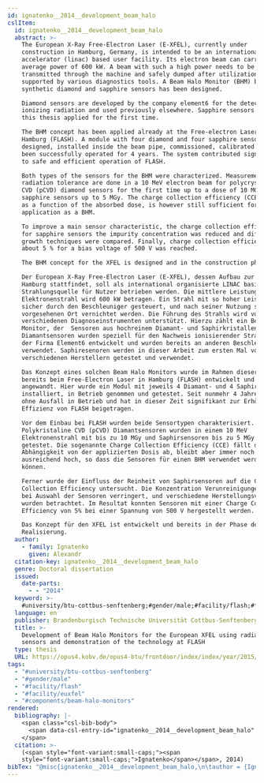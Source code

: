```yaml
---
id: ignatenko__2014__development_beam_halo
cslItem:
  id: ignatenko__2014__development_beam_halo
  abstract: >-
    The European X-Ray Free-Electron Laser (E-XFEL), currently under
    construction in Hamburg, Germany, is intended to be an international linear
    accelerator (linac) based user facility. Its electron beam can carry maximal
    average power of 600 kW. A beam with such a high power needs to be carefully
    transmitted through the machine and safely dumped after utilization. This is
    supported by various diagnostics tools. A Beam Halo Monitor (BHM) based on
    synthetic diamond and sapphire sensors has been designed.

    Diamond sensors are developed by the company element6 for the detection of
    ionizing radiation and used previously elsewhere. Sapphire sensors are in
    this thesis applied for the first time.

    The BHM concept has been applied already at the Free-electron Laser in
    Hamburg (FLASH). A module with four diamond and four sapphire sensors was
    designed, installed inside the beam pipe, commissioned, calibrated and has
    been successfully operated for 4 years. The system contributed significantly
    to safe and efficient operation of FLASH.

    Both types of the sensors for the BHM were characterized. Measurements of
    radiation tolerance are done in a 10 MeV electron beam for polycrystalline
    CVD (pCVD) diamond sensors for the first time up to a dose of 10 MGy and for
    sapphire sensors up to 5 MGy. The charge collection efficiency (CCE) drops
    as a function of the absorbed dose, is however still sufficient for
    application as a BHM.

    To improve a main sensor characteristic, the charge collection efficiency,
    for sapphire sensors the impurity concentration was reduced and different
    growth techniques were compared. Finally, charge collection efficiency of
    about 5 % for a bias voltage of 500 V was reached.

    The BHM concept for the XFEL is designed and in the construction phase.…

    Der European X-Ray Free-Electron Laser (E-XFEL), dessen Aufbau zur Zeit in
    Hamburg stattfindet, soll als international organisierte LINAC basierte
    Strahlungsquelle für Nutzer betrieben werden. Die mittlere Leistung im
    Elektronenstrahl wird 600 kW betragen. Ein Strahl mit so hoher Leistung muss
    sicher durch den Beschleuniger gesteuert, und nach seiner Nutzung sicher am
    vorgesehenen Ort vernichtet werden. Die Führung des Strahls wird von
    verschiedenen Diagnoseinstrumenten unterstützt. Hierzu zählt ein Beam Halo
    Monitor, der  Sensoren aus hochreinem Diamant- und Saphirkristallen nutzt.
    Diamantsensoren wurden speziell für den Nachweis ionisierender Strahlung von
    der Firma Element6 entwickelt und wurden bereits an anderen Beschleunigen
    verwendet. Saphiresenoren werden in dieser Arbeit zum ersten Mal von
    verschiedenen Herstellern getestet und verwendet. 

    Das Konzept eines solchen Beam Halo Monitors wurde im Rahmen dieser Arbeit
    bereits beim Free-Electron Laser in Hamburg (FLASH) entwickelt und
    angewandt. Hier wurde ein Modul mit jeweils 4 Diamant- und 4 Saphirsensoren
    installiert, in Betrieb genommen und getestet. Seit nunmehr 4 Jahren ist es
    ohne Ausfall in Betrieb und hat in dieser Zeit signifikant zur Erhöhung der
    Effizienz von FLASH beigetragen.

    Vor dem Einbau bei FLASH wurden beide Sensortypen charakterisiert.
    Polykristaline CVD (pCVD) Diamantsensoren wurden in einem 10 MeV
    Elektronenstrahl mit bis zu 10 MGy und Saphirsensoren bis zu 5 MGy Dosis
    getestet. Die sogenannte Charge Collection Efficiency (CCE) fällt dabei in
    Abhängigkeit von der applizierten Dosis ab, bleibt aber immer noch
    ausreichend hoch, so dass die Sensoren für einen BHM verwendet werden
    können. 

    Ferner wurde der Einfluss der Reinheit von Saphirsensoren auf die Charge
    Collection Efficiency untersucht. Die Konzentration Verunreinigungen wurde
    bei Auswahl der Sensoren verringert, und verschiedene Herstellungsverfahren
    wurden betrachtet. Im Resultat konnten Sensoren mit einer Charge Collection
    Efficiency von 5% bei einer Spannung von 500 V hergestellt werden.

    Das Konzept für den XFEL ist entwickelt und bereits in der Phase der
    Realisierung.
  author:
    - family: Ignatenko
      given: Alexandr
  citation-key: ignatenko__2014__development_beam_halo
  genre: Doctoral dissertation
  issued:
    date-parts:
      - - "2014"
  keyword: >-
    #university/btu-cottbus-senftenberg;#gender/male;#facility/flash;#facility/euxfel;#components/beam-halo-monitors
  language: en
  publisher: Brandenburgisch Technische Universität Cottbus-Senftenberg
  title: >-
    Development of Beam Halo Monitors for the European XFEL using radiation hard
    sensors and demonstration of the technology at FLASH
  type: thesis
  URL: https://opus4.kobv.de/opus4-btu/frontdoor/index/index/year/2015/docId/3475
tags:
  - "#university/btu-cottbus-senftenberg"
  - "#gender/male"
  - "#facility/flash"
  - "#facility/euxfel"
  - "#components/beam-halo-monitors"
rendered:
  bibliography: |-
    <span class="csl-bib-body">
      <span data-csl-entry-id="ignatenko__2014__development_beam_halo" class="csl-entry"><span class='author-bib'>Ignatenko</span>. <span class='date-bib'>(2014)</span>. <span class='title'><i><b><span style="font-style:normal;">Development of Beam Halo Monitors for the European XFEL using radiation hard sensors and demonstration of the technology at FLASH</span></b></i></span> [Doctoral dissertation, Brandenburgisch Technische Universität Cottbus-Senftenberg]. <span class='URL'><a href='https://opus4.kobv.de/opus4-btu/frontdoor/index/index/year/2015/docId/3475'>LINK</a></span></span>
    </span>
  citation: >-
    (<span style="font-variant:small-caps;"><span
    style="font-variant:small-caps;">Ignatenko</span></span>, 2014)
bibTex: "@misc{ignatenko__2014__development_beam_halo,\n\tauthor = {Ignatenko, Alexandr},\n\tyear = {2014},\n\tschool = {Brandenburgisch Technische Universit{\\\" a}t Cottbus-Senftenberg},\n\ttitle = {Development of {Beam} {Halo} {Monitors} for the {European} {XFEL} using radiation hard sensors and demonstration of the technology at {FLASH}},\n\ttype = {Doctoral dissertation},\n\turl = {https://opus4.kobv.de/opus4-btu/frontdoor/index/index/year/2015/docId/3475},\n}\n\n"
---
```


